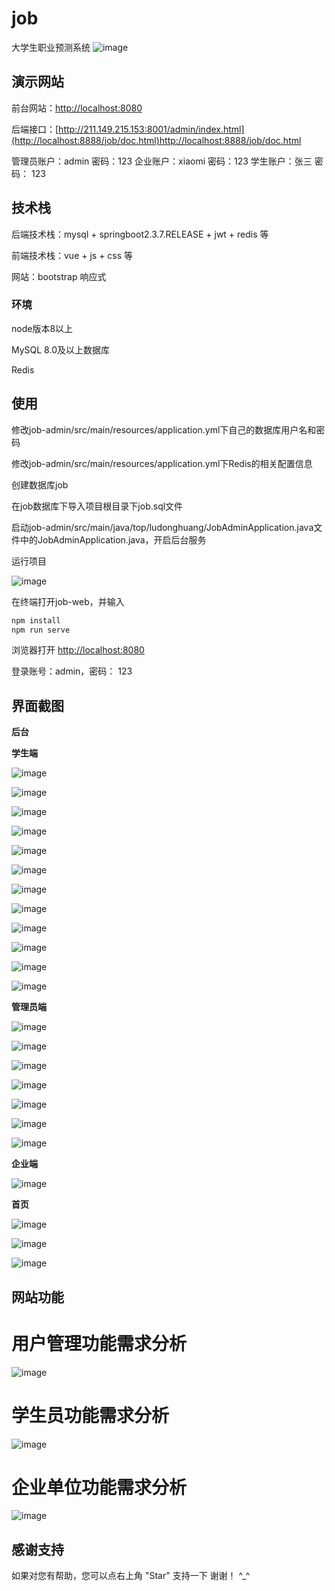 # job
 大学生职业预测系统
 ![image](https://github.com/xu-zi-kang/job/assets/108520582/f548d009-cc1f-493c-8c5d-078b521c3536)

</div>

## 演示网站
前台网站：[http://localhost:8080](http://localhost:8080/)

后端接口：[http://211.149.215.153:8001/admin/index.html](http://localhost:8888/job/doc.html)http://localhost:8888/job/doc.html

管理员账户：admin  密码：123
企业账户：xiaomi 密码：123
学生账户：张三 密码： 123

## 技术栈

后端技术栈：mysql + springboot2.3.7.RELEASE + jwt + redis  等

前端技术栈：vue + js + css 等

网站：bootstrap 响应式

### 环境

node版本8以上

MySQL 8.0及以上数据库

Redis

## 使用


修改job-admin/src/main/resources/application.yml下自己的数据库用户名和密码

修改job-admin/src/main/resources/application.yml下Redis的相关配置信息



创建数据库job

在job数据库下导入项目根目录下job.sql文件

启动job-admin/src/main/java/top/ludonghuang/JobAdminApplication.java文件中的JobAdminApplication.java，开启后台服务


运行项目

![image](https://github.com/xu-zi-kang/job/assets/108520582/4222647f-f5d5-49ca-b128-0646c56a55bd)

在终端打开job-web，并输入

```bash
npm install
npm run serve
```


浏览器打开 [http://localhost:8080](http://localhost:8080/)

登录账号：admin，密码： 123

## 界面截图

**后台**

**学生端**

![image](https://github.com/xu-zi-kang/job/assets/108520582/19066b89-8cd0-441f-a217-b43ffc32b790)

![image](https://github.com/xu-zi-kang/job/assets/108520582/efff9de9-147c-4fa7-b89a-8fa83b7119db)

![image](https://github.com/xu-zi-kang/job/assets/108520582/c12e0775-cf56-4192-9e87-06272698792c)

![image](https://github.com/xu-zi-kang/job/assets/108520582/f7336288-c573-4e20-a85d-ecd89c975dad)

![image](https://github.com/xu-zi-kang/job/assets/108520582/e399d7d2-3c74-45e9-b81f-dc3bffaa0416)

![image](https://github.com/xu-zi-kang/job/assets/108520582/22fa28f4-7071-4e91-a898-543a582efa01)

![image](https://github.com/xu-zi-kang/job/assets/108520582/6a11bb2c-9f26-4b08-93d6-be2e5236e420)

![image](https://github.com/xu-zi-kang/job/assets/108520582/80f3350c-54e0-4096-97ee-36e624443b27)

![image](https://github.com/xu-zi-kang/job/assets/108520582/ba17afe7-0528-4697-ae39-f27ffc2602f1)

![image](https://github.com/xu-zi-kang/job/assets/108520582/d4b1805b-41f2-45e1-81a9-d38222d8da22)

![image](https://github.com/xu-zi-kang/job/assets/108520582/2c5c9f92-75f3-4413-b566-bb514a5f8539)

![image](https://github.com/xu-zi-kang/job/assets/108520582/4cfc0c29-23a5-43df-807c-781cfb17ad7b)

**管理员端**

![image](https://github.com/xu-zi-kang/job/assets/108520582/f825bdbd-d4c0-4ea9-9242-cc1721872258)

![image](https://github.com/xu-zi-kang/job/assets/108520582/0d2959d9-3894-4fca-b9ec-c32ec2732eec)

![image](https://github.com/xu-zi-kang/job/assets/108520582/a4f1ba59-2fac-4143-9efb-9ec85b9b95f7)

![image](https://github.com/xu-zi-kang/job/assets/108520582/94880a1f-8c51-4725-90bb-3e201bdbd21b)

![image](https://github.com/xu-zi-kang/job/assets/108520582/28fe78e1-c446-4874-b88c-c072f86301b4)

![image](https://github.com/xu-zi-kang/job/assets/108520582/a848e4ea-d309-4138-bfdc-6b74c1e4382c)

![image](https://github.com/xu-zi-kang/job/assets/108520582/8478b19a-3cb0-4774-bd3d-a72b9cc2ad0b)


**企业端**

![image](https://github.com/xu-zi-kang/job/assets/108520582/e261993e-fc9a-43ef-8418-323b5eee1275)


**首页**

![image](https://github.com/xu-zi-kang/job/assets/108520582/d820a89d-3dd2-4c9c-afb5-e78943b64765)

![image](https://github.com/xu-zi-kang/job/assets/108520582/fd512b5d-fba3-4b8a-a82c-f53eb770defb)

![image](https://github.com/xu-zi-kang/job/assets/108520582/239f8f34-c2c4-4080-ac18-359dbda975b9)


## 网站功能

# 用户管理功能需求分析
 ![image](https://github.com/xu-zi-kang/job/assets/108520582/f747a7b5-a314-4758-90c4-8bdfe986ecfa)

# 学生员功能需求分析
 ![image](https://github.com/xu-zi-kang/job/assets/108520582/ee53b948-4fa6-43bc-adac-e0cdd5cb6522)

# 企业单位功能需求分析
 ![image](https://github.com/xu-zi-kang/job/assets/108520582/688a454a-93ca-447b-b2af-5dd9ab2a3544)





## 感谢支持

如果对您有帮助，您可以点右上角 "Star" 支持一下 谢谢！ ^_^






































